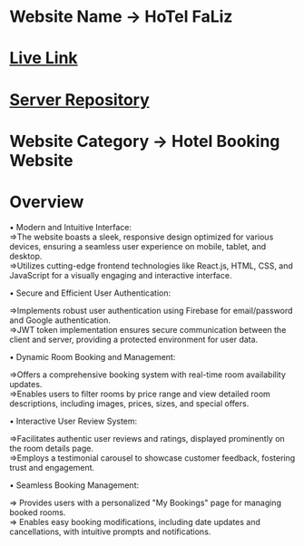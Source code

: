 # Website Name -> HoTel FaLiz
# [Live Link](https://assignment-11-5a8b0.web.app/)
# [Server Repository](https://github.com/Farsit-007/Assignment-11-Server)
# Website Category -> Hotel Booking Website

# Overview
 • Modern and Intuitive Interface: 
 <br/>
   =>The website boasts a sleek, responsive design optimized for various devices, ensuring a seamless user experience on mobile, tablet, and 
      desktop. <br/>
   =>Utilizes cutting-edge frontend technologies like React.js, HTML, CSS, and JavaScript for a visually engaging and interactive interface. <br/>

• Secure and Efficient User Authentication:

   =>Implements robust user authentication using Firebase for email/password and Google authentication. <br/>
   =>JWT token implementation ensures secure communication between the client and server, providing a protected environment for user data. <br/>

• Dynamic Room Booking and Management:

   =>Offers a comprehensive booking system with real-time room availability updates. <br/>
   =>Enables users to filter rooms by price range and view detailed room descriptions, including images, prices, sizes, and special offers. <br/>

• Interactive User Review System:

   =>Facilitates authentic user reviews and ratings, displayed prominently on the room details page. <br/>
   =>Employs a testimonial carousel to showcase customer feedback, fostering trust and engagement. <br/>
 
• Seamless Booking Management:

   => Provides users with a personalized "My Bookings" page for managing booked rooms. <br/>
   => Enables easy booking modifications, including date updates and cancellations, with intuitive prompts and notifications. <br/>



